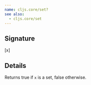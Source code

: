 ```yaml
---
name: cljs.core/set?
see also:
  - cljs.core/set
---
```


## Signature
[x]


## Details

Returns true if `x` is a set, false otherwise.
